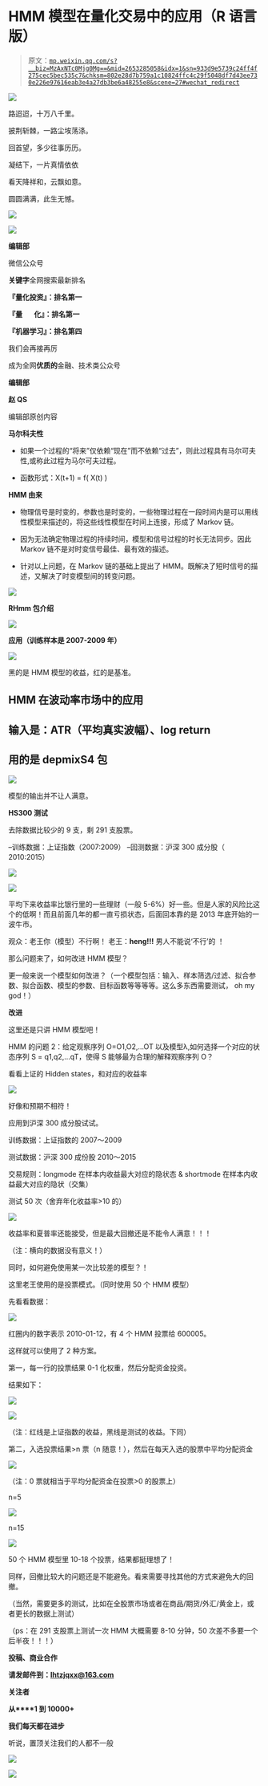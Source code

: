 # HMM 模型在量化交易中的应用（R 语言版）

> 原文：[`mp.weixin.qq.com/s?__biz=MzAxNTc0Mjg0Mg==&mid=2653285058&idx=1&sn=933d9e5739c24ff4f275cec5bec535c7&chksm=802e28d7b759a1c10824ffc4c29f5048df7d43ee730e226e97616eab3e4a27db3be6a48255e8&scene=27#wechat_redirect`](http://mp.weixin.qq.com/s?__biz=MzAxNTc0Mjg0Mg==&mid=2653285058&idx=1&sn=933d9e5739c24ff4f275cec5bec535c7&chksm=802e28d7b759a1c10824ffc4c29f5048df7d43ee730e226e97616eab3e4a27db3be6a48255e8&scene=27#wechat_redirect)

![](img/dd2e9e4d0af83a37b860bcfd49f9694e.png)

路迢迢，十万八千里。

披荆斩棘，一路尘埃荡涤。

回首望，多少往事历历。

凝结下，一片真情依依

看天降祥和，云飘如意。

圆圆满满，此生无憾。

![](img/1bbbd92853b87081d944e3347cf9a1e6.png)

![](img/cb3bd660442e6bc134fbecf2477c43d1.png)

**编辑部**

微信公众号

**关键字**全网搜索最新排名

**『量化投资』：排名第一**

**『量       化』：排名第一**

**『机器学习』：排名第四**

我们会再接再厉

成为全网**优质的**金融、技术类公众号

**编辑部**

**赵 QS**

编辑部原创内容

**马尔科夫性**

*   如果一个过程的“将来”仅依赖“现在”而不依赖“过去”，则此过程具有马尔可夫性,或称此过程为马尔可夫过程。

*   函数形式：X(t+1) = f( X(t) )

**HMM 由来**

*   物理信号是时变的，参数也是时变的，一些物理过程在一段时间内是可以用线性模型来描述的，将这些线性模型在时间上连接，形成了 Markov 链。

*   因为无法确定物理过程的持续时间，模型和信号过程的时长无法同步。因此 Markov 链不是对时变信号最佳、最有效的描述。

*   针对以上问题，在 Markov 链的基础上提出了 HMM。既解决了短时信号的描述，又解决了时变模型间的转变问题。

![](img/baac75c9cf4515e24b802b4bea403d96.png)

**RHmm 包介绍**

![](img/01c057e31e98978e4db49b8c069bd190.png)

**应用（训练样本是 2007-2009 年）**

![](img/3587dc34a2a4a8b6686bfd71517f298c.png)

黑的是 HMM 模型的收益，红的是基准。

## **HMM 在波动率市场中的应用**

## 输入是：ATR（平均真实波幅）、log return

## 用的是 depmixS4 包

![](img/2e9dd46a09d8fe7db1e9bfe845a137ce.png)

模型的输出并不让人满意。

**HS300 测试**

去除数据比较少的 9 支，剩 291 支股票。 

–训练数据：上证指数（2007:2009）
–回测数据：沪深 300 成分股（ 2010:2015）

![](img/e3fb73524381e11e88af18fa108b24b0.png)

![](img/e14570f4d531d944498b28772005b686.png)

平均下来收益率比银行里的一些理财（一般 5-6%）好一些。但是人家的风险比这个的低啊！而且前面几年的都一直亏损状态，后面回本靠的是 2013 年底开始的一波牛市。

观众：老王你（模型）不行啊！
老王：**heng!!!** 男人不能说‘不行’的 ！

那么问题来了，如何改进 HMM 模型？

更一般来说一个模型如何改进？（一个模型包括：输入、样本筛选/过滤、拟合参数、拟合函数、模型的参数、目标函数等等等等。这么多东西需要测试， oh my god！）

**改进**

这里还是只讲 HMM 模型吧！

HMM 的问题 2：给定观察序列 O=O1,O2,…OT 以及模型λ,如何选择一个对应的状态序列 S = q1,q2,…qT，使得 S 能够最为合理的解释观察序列 O？

看看上证的 Hidden states，和对应的收益率

![](img/7c4676be7de1bcdedb8c0ae936f747ca.png)

好像和预期不相符！

应用到沪深 300 成分股试试。

训练数据：上证指数的 2007～2009

测试数据：沪深 300 成份股 2010～2015 

交易规则：longmode 在样本内收益最大对应的隐状态 & shortmode 在样本内收益最大对应的隐状（交集）

测试 50 次（舍弃年化收益率>10 的）

![](img/33614ffeccbfbce78bd3132466b849a0.png)

收益率和夏普率还能接受，但是最大回撤还是不能令人满意！！！

（注：横向的数据没有意义！）

同时，如何避免使用某一次比较差的模型？！

这里老王使用的是投票模式。（同时使用 50 个 HMM 模型） 

先看看数据：

![](img/c77827548038903df40e5f60aa7a07e5.png)

红圈内的数字表示 2010-01-12，有 4 个 HMM 投票给 600005。

这样就可以使用了 2 种方案。

第一，每一行的投票结果 0-1 化权重，然后分配资金投资。

结果如下：

![](img/0ae5b25fa44f0820538e8f4f46a24524.png)

![](img/c276f564d902745cdc5d4018c409f72c.png)

（注：红线是上证指数的收益，黑线是测试的收益。下同）

第二，入选投票结果>n 票（n 随意！），然后在每天入选的股票中平均分配资金

![](img/bbc7a8891d170dee11d45c5eea11ca0d.png)

（注：0 票就相当于平均分配资金在投票>0 的股票上）

n=5 

![](img/9f6039432a14d642c58684a057d09dd4.png)

n=15 

![](img/39d599067ce060cd770f19af2f38bbfd.png)

50 个 HMM 模型里 10-18 个投票，结果都挺理想了！

同样，回撤比较大的问题还是不能避免。看来需要寻找其他的方式来避免大的回撤。

（当然，需要更多的测试，比如在全股票市场或者在商品/期货/外汇/黄金上，或者更长的数据上测试）

（ps：在 291 支股票上测试一次 HMM 大概需要 8-10 分钟，50 次差不多要一个后半夜！！！）

**投稿、商业合作**

**请发邮件到：lhtzjqxx@163.com**

**关注者**

**从****1 到 10000+**

**我们每天都在进步**

听说，置顶关注我们的人都不一般

![](img/74c285b465d1c5684165b6d5f0ebcd06.png)

**![](img/40429cd849aaf6f87544f9c00f4f92ad.png)**